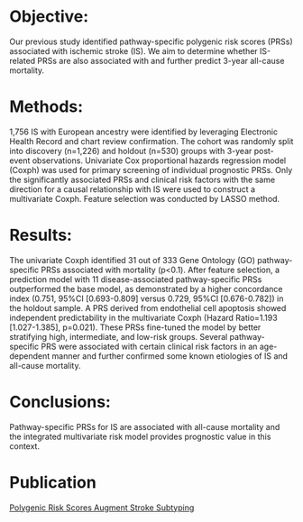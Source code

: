 # Objective: 
Our previous study identified pathway-specific polygenic risk scores (PRSs) associated with ischemic stroke (IS). We aim to determine whether IS-related PRSs are also associated with and further predict 3-year all-cause mortality. 
# Methods: 
1,756 IS with European ancestry were identified by leveraging Electronic Health Record and chart review confirmation. The cohort was randomly split into discovery (n=1,226) and holdout (n=530) groups with 3-year post-event observations. Univariate Cox proportional hazards regression model (Coxph) was used for primary screening of individual prognostic PRSs. Only the significantly associated PRSs and clinical risk factors with the same direction for a causal relationship with IS were used to construct a multivariate Coxph. Feature selection was conducted by LASSO method. 
# Results: 
The univariate Coxph identified 31 out of 333 Gene Ontology (GO) pathway-specific PRSs associated with mortality (p<0.1). After feature selection, a prediction model with 11 disease-associated pathway-specific PRSs outperformed the base model, as demonstrated by a higher concordance index (0.751, 95%CI [0.693-0.809] versus 0.729, 95%CI [0.676-0.782]) in the holdout sample. A PRS derived from endothelial cell apoptosis showed independent predictability in the multivariate Coxph (Hazard Ratio=1.193 [1.027-1.385], p=0.021). These PRSs fine-tuned the model by better stratifying high, intermediate, and low-risk groups. Several pathway-specific PRS were associated with certain clinical risk factors in an age-dependent manner and further confirmed some known etiologies of IS and all-cause mortality.  
# Conclusions: 
Pathway-specific PRSs for IS are associated with all-cause mortality and the integrated multivariate risk model provides prognostic value in this context.
# Publication
[Polygenic Risk Scores Augment Stroke Subtyping](https://ng.neurology.org/content/7/2/e560.abstract)

